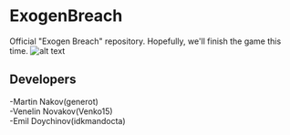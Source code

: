 # ExogenBreach
Official "Exogen Breach" repository. Hopefully, we'll finish the game this time.
![alt text](https://github.com/generot/ExogenBreach/blob/main/Ver3.png?raw=true)

## Developers
  -Martin Nakov(generot)<br>
  -Venelin Novakov(Venko15)<br>
  -Emil Doychinov(idkmandocta)<br>
